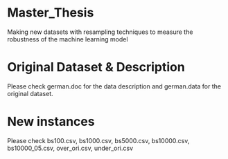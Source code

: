 # Master_Thesis
Making new datasets with resampling techniques to measure the robustness of the machine learning model

# Original Dataset & Description
Please check german.doc for the data description and german.data for the original dataset.

# New instances
Please check bs100.csv, bs1000.csv, bs5000.csv, bs10000.csv, bs10000_05.csv, 
over_ori.csv, under_ori.csv
